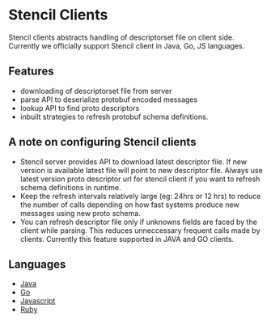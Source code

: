 # Stencil Clients

Stencil clients abstracts handling of descriptorset file on client side. Currently we officially support Stencil client in Java, Go, JS languages.

## Features

- downloading of descriptorset file from server
- parse API to deserialize protobuf encoded messages
- lookup API to find proto descriptors
- inbuilt strategies to refresh protobuf schema definitions.

## A note on configuring Stencil clients

- Stencil server provides API to download latest descriptor file. If new version is available latest file will point to new descriptor file. Always use latest version proto descriptor url for stencil client if you want to refresh schema definitions in runtime.
- Keep the refresh intervals relatively large (eg: 24hrs or 12 hrs) to reduce the number of calls depending on how fast systems produce new messages using new proto schema.
- You can refresh descriptor file only if unknowns fields are faced by the client while parsing. This reduces unneccessary frequent calls made by clients. Currently this feature supported in JAVA and GO clients.

## Languages

 - [Java](java)
 - [Go](go)
 - [Javascript](js)
 - [Ruby](ruby)
